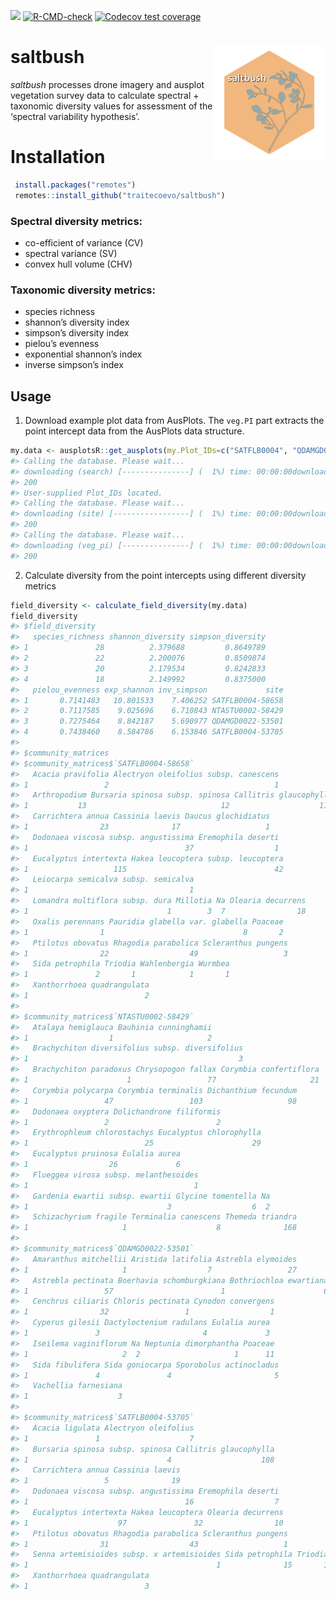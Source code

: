 
<!-- README.md is generated from README.Rmd. Please edit that file -->
<!-- badges: start -->

[![](https://img.shields.io/badge/lifecycle-experimental-orange.svg)](https://lifecycle.r-lib.org/articles/stages.html#experimental)
[![R-CMD-check](https://github.com/traitecoevo/saltbush/actions/workflows/R-CMD-check.yaml/badge.svg)](https://github.com/traitecoevo/saltbush/actions/workflows/R-CMD-check.yaml)
[![Codecov test
coverage](https://codecov.io/gh/traitecoevo/saltbush/graph/badge.svg)](https://app.codecov.io/gh/traitecoevo/saltbush)
<!-- badges: end -->

# saltbush <img src="man/figures/saltbush_hex.png" align="right" width="180"/>

*saltbush* processes drone imagery and ausplot vegetation survey data to
calculate spectral + taxonomic diversity values for assessment of the
‘spectral variability hypothesis’.

# Installation

``` r
 install.packages("remotes")
 remotes::install_github("traitecoevo/saltbush")
```

### Spectral diversity metrics:

- co-efficient of variance (CV)
- spectral variance (SV)
- convex hull volume (CHV)

### Taxonomic diversity metrics:

- species richness
- shannon’s diversity index
- simpson’s diversity index
- pielou’s evenness
- exponential shannon’s index
- inverse simpson’s index

## Usage

1.  Download example plot data from AusPlots. The `veg.PI` part extracts
    the point intercept data from the AusPlots data structure.

``` r
my.data <- ausplotsR::get_ausplots(my.Plot_IDs=c("SATFLB0004", "QDAMGD0022", "NTASTU0002"), veg.PI=TRUE)$veg.PI
#> Calling the database. Please wait...
#> downloading (search) [---------------] (  1%) time: 00:00:00downloading (search) [===============] (100%) time: 00:00:00
#> 200
#> User-supplied Plot_IDs located.
#> Calling the database. Please wait...
#> downloading (site) [-----------------] (  1%) time: 00:00:00downloading (site) [=================] (100%) time: 00:00:00
#> 200
#> Calling the database. Please wait...
#> downloading (veg_pi) [---------------] (  1%) time: 00:00:00downloading (veg_pi) [===============] (100%) time: 00:00:00
#> 200
```

2.  Calculate diversity from the point intercepts using different
    diversity metrics

``` r
field_diversity <- calculate_field_diversity(my.data)
field_diversity
#> $field_diversity
#>   species_richness shannon_diversity simpson_diversity
#> 1               28          2.379688         0.8649789
#> 2               22          2.200076         0.8509874
#> 3               20          2.179534         0.8242833
#> 4               18          2.149992         0.8375000
#>   pielou_evenness exp_shannon inv_simpson             site
#> 1       0.7141483   10.801533    7.406252 SATFLB0004-58658
#> 2       0.7117585    9.025696    6.710843 NTASTU0002-58429
#> 3       0.7275464    8.842187    5.690977 QDAMGD0022-53501
#> 4       0.7438460    8.584786    6.153846 SATFLB0004-53705
#> 
#> $community_matrices
#> $community_matrices$`SATFLB0004-58658`
#>   Acacia pravifolia Alectryon oleifolius subsp. canescens
#> 1                 2                                     1
#>   Arthropodium Bursaria spinosa subsp. spinosa Callitris glaucophylla
#> 1           13                              12                    110
#>   Carrichtera annua Cassinia laevis Daucus glochidiatus
#> 1                23              17                   1
#>   Dodonaea viscosa subsp. angustissima Eremophila deserti
#> 1                                   37                  1
#>   Eucalyptus intertexta Hakea leucoptera subsp. leucoptera
#> 1                   115                                 42
#>   Leiocarpa semicalva subsp. semicalva
#> 1                                    1
#>   Lomandra multiflora subsp. dura Millotia Na Olearia decurrens
#> 1                               1        3  7                18
#>   Oxalis perennans Pauridia glabella var. glabella Poaceae
#> 1                1                               8       2
#>   Ptilotus obovatus Rhagodia parabolica Scleranthus pungens
#> 1                22                  49                   3
#>   Sida petrophila Triodia Wahlenbergia Wurmbea
#> 1               2       1            1       1
#>   Xanthorrhoea quadrangulata
#> 1                          2
#> 
#> $community_matrices$`NTASTU0002-58429`
#>   Atalaya hemiglauca Bauhinia cunninghamii
#> 1                  1                     2
#>   Brachychiton diversifolius subsp. diversifolius
#> 1                                               3
#>   Brachychiton paradoxus Chrysopogon fallax Corymbia confertiflora
#> 1                      1                 77                     21
#>   Corymbia polycarpa Corymbia terminalis Dichanthium fecundum
#> 1                 47                 103                   98
#>   Dodonaea oxyptera Dolichandrone filiformis
#> 1                 2                        2
#>   Erythrophleum chlorostachys Eucalyptus chlorophylla
#> 1                          25                      29
#>   Eucalyptus pruinosa Eulalia aurea
#> 1                  26             6
#>   Flueggea virosa subsp. melanthesoides
#> 1                                     1
#>   Gardenia ewartii subsp. ewartii Glycine tomentella Na
#> 1                               3                  6  2
#>   Schizachyrium fragile Terminalia canescens Themeda triandra
#> 1                     1                    8              168
#> 
#> $community_matrices$`QDAMGD0022-53501`
#>   Amaranthus mitchellii Aristida latifolia Astrebla elymoides
#> 1                     1                  7                 27
#>   Astrebla pectinata Boerhavia schomburgkiana Bothriochloa ewartiana
#> 1                 57                        1                      6
#>   Cenchrus ciliaris Chloris pectinata Cynodon convergens
#> 1                32                 1                  1
#>   Cyperus gilesii Dactyloctenium radulans Eulalia aurea
#> 1               3                       4             3
#>   Iseilema vaginiflorum Na Neptunia dimorphantha Poaceae
#> 1                     2  2                     1      11
#>   Sida fibulifera Sida goniocarpa Sporobolus actinocladus
#> 1               4               4                       5
#>   Vachellia farnesiana
#> 1                    3
#> 
#> $community_matrices$`SATFLB0004-53705`
#>   Acacia ligulata Alectryon oleifolius
#> 1               1                    7
#>   Bursaria spinosa subsp. spinosa Callitris glaucophylla
#> 1                               4                    108
#>   Carrichtera annua Cassinia laevis
#> 1                 5              19
#>   Dodonaea viscosa subsp. angustissima Eremophila deserti
#> 1                                   16                  7
#>   Eucalyptus intertexta Hakea leucoptera Olearia decurrens
#> 1                    97               32                10
#>   Ptilotus obovatus Rhagodia parabolica Scleranthus pungens
#> 1                31                  43                   1
#>   Senna artemisioides subsp. x artemisioides Sida petrophila Triodia
#> 1                                          1              15       1
#>   Xanthorrhoea quadrangulata
#> 1                          3
```
